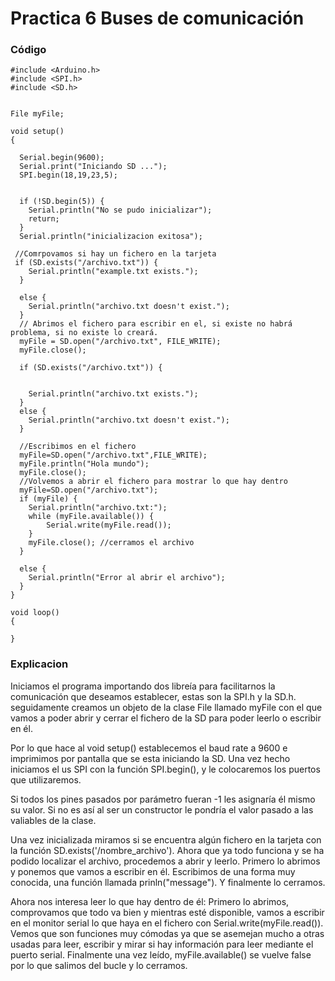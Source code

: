 # Practica 6 Buses de comunicación

### Código
````
#include <Arduino.h>
#include <SPI.h>
#include <SD.h>


File myFile;

void setup()
{

  Serial.begin(9600);
  Serial.print("Iniciando SD ...");
  SPI.begin(18,19,23,5);

  
  if (!SD.begin(5)) {
    Serial.println("No se pudo inicializar");
    return;
  }
  Serial.println("inicializacion exitosa");
 
 //Comrpovamos si hay un fichero en la tarjeta
 if (SD.exists("/archivo.txt")) {
    Serial.println("example.txt exists.");
  } 

  else {
    Serial.println("archivo.txt doesn't exist.");
  }
  // Abrimos el fichero para escribir en el, si existe no habrá problema, si no existe lo creará.
  myFile = SD.open("/archivo.txt", FILE_WRITE);
  myFile.close();

  if (SD.exists("/archivo.txt")) {

    
    Serial.println("archivo.txt exists.");
  } 
  else {
    Serial.println("archivo.txt doesn't exist.");
  }

  //Escribimos en el fichero
  myFile=SD.open("/archivo.txt",FILE_WRITE);
  myFile.println("Hola mundo");
  myFile.close();
  //Volvemos a abrir el fichero para mostrar lo que hay dentro
  myFile=SD.open("/archivo.txt");
  if (myFile) {
    Serial.println("archivo.txt:");
    while (myFile.available()) {
    	Serial.write(myFile.read());
    }
    myFile.close(); //cerramos el archivo
  }
  
  else {
    Serial.println("Error al abrir el archivo");
  }
}

void loop()
{
  
}
````
### Explicacion

Iniciamos el programa importando dos libreía para facilitarnos la comunicación que deseamos establecer, estas son la SPI.h y la SD.h. seguidamente creamos un objeto de la clase File llamado myFile con el que vamos a poder abrir y cerrar el fichero de la SD para poder leerlo o escribir en él.

Por lo que hace al void setup() establecemos el baud rate a 9600 e imprimimos por pantalla que se esta iniciando la SD. Una vez hecho iniciamos el us SPI con la función SPI.begin(), y le colocaremos los puertos que utilizaremos.

Si todos los pines pasados por parámetro fueran -1 les asignaría él mismo su valor. Si no es así al ser un constructor le pondría el valor pasado a las valiables de la clase.

Una vez inicializada miramos si se encuentra algún fichero en la tarjeta con la función SD.exists('/nombre_archivo'). Ahora que ya todo funciona y se ha podido localizar el archivo, procedemos a abrir y leerlo.
Primero lo abrimos y ponemos que vamos a escribir en él. Escribimos de una forma muy conocida, una función llamada prinln("message"). Y finalmente lo cerramos.

Ahora nos interesa leer lo que hay dentro de él: Primero lo abrimos, comprovamos que todo va bien y mientras esté disponible, vamos a escribir en el monitor serial lo que haya en el fichero con Serial.write(myFile.read()). Vemos que son funciones muy cómodas ya que se asemejan mucho a otras usadas para leer, escribir y mirar si hay información para leer mediante el puerto serial. Finalmente una vez leído, myFile.available() se vuelve false por lo que salimos del bucle y lo cerramos.